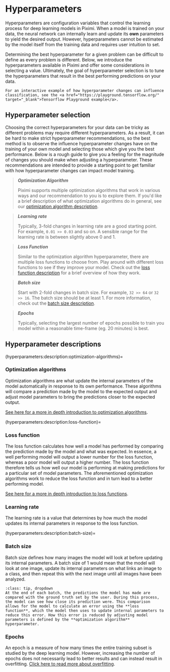 # Hyperparameters

Hyperparameters are configuration variables that control the learning process for deep learning models in Piximi. When a model is trained on your data, the neural network can internally learn and update its **own** parameters to yield the desired output. However, hyperparameters cannot be estimated by the model itself from the training data and requires user intuition to set.

Determining the best hyperparameter for a given problem can be difficult to define as every problem is different. Below, we introduce the hyperparameters available in Piximi and offer some considerations in selecting a value. Ultimately, the goal of hyperparameter selection is to tune the hyperparameters that result in the best performing predictions on your data.

```{tip}
For an interactive example of how hyperparameter changes can influence classification, see the <a href="https://playground.tensorflow.org/" target="_blank">Tensorflow Playground example</a>.
```

## Hyperparameter selection

<!-- talk about observing hyperparameter changes and their sensitivity on training? ie. some hyperparameters may have a big impact, others not so much -->

Choosing the correct hyperparameters for your data can be tricky as different problems may require different hyperparameters. As a result, it can be hard to make strict hyperparameter recommendations, so the best method is to observe the influence hyperparameter changes have on the training of your own model and selecting those which give you the best performance. Below is a rough guide to give you a feeling for the magnitude of changes you should make when adjusting a hyperparameter. These recommendations are intended to provide a starting point to get familiar with how hyperparameter changes can impact model training.

> ***Optimization Algorithm***
> 
> Piximi supports multiple optimization algorithms that work in various ways and our recommendation to you is to explore them. If you'd like a brief description of what optimization algorithms do in general, see our [optimization algorithm description](hyperparameters:description:optimization-algorithms).

> ***Learning rate***
> 
> Typically, 3-fold changes in learning rate are a good starting point. For example, `0.01 >> 0.03` and so on. A sensible range for the learning rate is between slightly above 0 and 1.


> ***Loss Function***
> 
> Similar to the optimization algorithm hyperparameter, there are multiple loss functions to choose from. Play around with different loss functions to see if they improve your model. Check out the [loss function description](hyperparameters:description:loss-function) for a brief overview of how they work.

> ***Batch size***
> 
> Start with 2-fold changes in batch size. For example, `32 >> 64` or `32 >> 16`. The batch size should be at least 1. For more information, check out the [batch size description](hyperparameters:description:batch-size).

> ***Epochs***
> 
> Typically, selecting the largest number of epochs possible to train you model within a reasonable time-frame (eg. 20 minutes) is best.

## Hyperparameter descriptions

(hyperparameters:description:optimization-algorithms)=
### Optimization algorithms

Optimization algorithms are what update the internal parameters of the model automatically in response to its own performance. These algorithms will compare a prediction made by the model to the expected output and adjust model parameters to bring the predictions closer to the expected output. 

<a href="https://machinelearningmastery.com/tour-of-optimization-algorithms/" target="_blank">See here for a more in depth introduction to optimization algorithms</a>.

(hyperparameters:description:loss-function)=
### Loss function

The loss function calculates how well a model has performed by comparing the prediction made by the model and what was expected. In essence, a well performing model will output a lower number for the loss function, whereas a poor model will output a higher number. The loss function therefore tells us how well our model is performing at making predictions for a particular set of model parameters. The aforementioned optimization algorithms work to reduce the loss function and in turn lead to a better performing model.

<a href="https://machinelearningmastery.com/loss-and-loss-functions-for-training-deep-learning-neural-networks//" target="_blank">See here for a more in depth introduction to loss functions</a>.


### Learning rate

The learning rate is a value that determines by how much the model updates its internal parameters in response to the loss function.

(hyperparameters:description:batch-size)=
### Batch size

Batch size defines how many images the model will look at before updating its internal parameters. A batch size of 1 would mean that the model will look at one image, update its internal parameters on what links an image to a class, and then repeat this with the next image until all images have been analyzed.

```{admonition} How does the model update its internal parameters?
:class: tip, dropdown
At the end of each batch, the predictions the model has made are compared with the ground truth set by the user. During this process, the model can see how close its prediction were. This comparison allows for the model to calculate an error using the **loss function**, which the model then uses to update internal parameters to reduce this error. How this error is reduced by adjusting model parameters is defined by the **optimization algorithm** hyperparameter.
```

### Epochs

An epoch is a measure of how many times the entire training subset is studied by the deep learning model. However, increasing the number of epochs does not necessarily lead to better results and can instead result in overfitting. [Click here to read more about overfitting](https://en.wikipedia.org/wiki/Overfitting).




